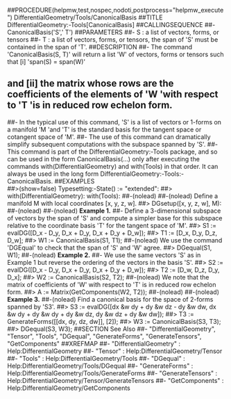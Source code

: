 ##PROCEDURE(helpmw,test,nospec,nodoti,postprocess="helpmw_execute") DifferentialGeometry/Tools/CanonicalBasis
##TITLE DifferentialGeometry:-Tools[CanonicalBasis]
##CALLINGSEQUENCE
##-      CanonicalBasis('S',' T')
##PARAMETERS
##- S : a list of vectors, forms, or tensors
##- T : a list of vectors, forms, or tensors, the span of 'S' must be contained in the span of 'T'.
##DESCRIPTION
##- The command 'CanonicalBasis(S, T)' will return a list 'W'  of vectors, forms or tensors such that [i] 'span(S) = span(W)' 
## and [ii] the matrix whose rows are the coefficients of the elements of 'W 'with respect to 'T 'is in reduced row echelon form.
##- In the typical use of this command, 'S' is a list of vectors or 1-forms on a manifold 'M 'and 'T' is the standard basis for the tangent space or cotangent space of 'M'.
##- The use of this command can dramatically simplify subsequent computations with the subspace spanned by 'S'.
##- This command is part of the DifferentialGeometry:-Tools package, and so can be used in the form CanonicalBasis(...) only after executing the commands with(DifferentialGeometry) and with(Tools) in that order.  It can always be used in the long form DifferentialGeometry:-Tools:-CanonicalBasis.
##EXAMPLES     
##>(show=false) Typesetting:-State() := "extended":
##> with(DifferentialGeometry): with(Tools):
##-(nolead) 
##-(nolead) Define a manifold M with local coordinates [x, y, z, w].
##> DGsetup([x, y, z, w], M):
##-(nolead) 
##-(nolead) **Example 1.**
##- Define a 3-dimensional subspace of vectors by the span of 'S' and compute a simpler base for this subspace relative to the coordinate basis 'T' for the tangent space of 'M'.
##> S1 := evalDG([D_x - D_y, D_x + D_y, D_x + D_y + D_w]);
##> T1 := [D_x, D_y, D_z, D_w];
##> W1 := CanonicalBasis(S1, T1); 
##-(nolead) We use the command 'DGEqual' to check that the span of 'S' and 'W' agree.
##> DGequal(S1, W1);
##-(nolead) **Example 2.**
##- We use the same vectors 'S' as in Example 1 but reverse the ordering of the vectors in the basis 'S'.
##> S2 := evalDG([D_x - D_y, D_x + D_y, D_x + D_y + D_w]);
##> T2 := [D_w, D_z, D_y, D_x];
##> W2 := CanonicalBasis(S2, T2); 
##-(nolead) We note that the matrix of coefficients of 'W' with respect to 'T' is in reduced row echelon form.
##> A := Matrix(GetComponents(W2, T2));
##-(nolead) 
##-(nolead) **Example 3.**
##-(nolead) Find a canonical basis for the space of 2-forms spanned by 'S3'.
##> S3 := evalDG([dx &w dy + dy &w dz - dy &w dw, dx &w dy + dy &w dy + dy &w dz, dy &w dz + dy &w dw]);
##> T3 := GenerateForms([[dx, dy, dz, dw]], [2]);
##> W3 := CanonicalBasis(S3, T3);
##> DGequal(S3, W3);
##SECTION See Also 
##- "DifferentialGeometry", "Tensor", "Tools", "DGequal", "GenerateForms", "GenerateTensors", "GetComponents"
##XREFMAP
##- "DifferentialGeometry" : Help:DifferentialGeometry
##- "Tensor" : Help:DifferentialGeometry/Tensor
##- "Tools" : Help:DifferentialGeometry/Tools
##- "DGequal" : Help:DifferentialGeometry/Tools/DGequal
##- "GenerateForms" : Help:DifferentialGeometry/Tools/GenerateForms
##- "GenerateTensors" : Help:DifferentialGeometry/Tensor/GenerateTensors
##- "GetComponents" : Help:DifferentialGeometry/GetComponents
